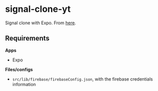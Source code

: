 # signal-clone-yt

Signal clone with Expo. From [here][1].

## Requirements

**Apps**
- Expo

**Files/configs**
- `src/lib/firebase/firebaseConfig.json`, with the firebase credentials information


<!-- Links -->

[1]: https://www.youtube.com/watch?v=MJzmZ9qmdaE